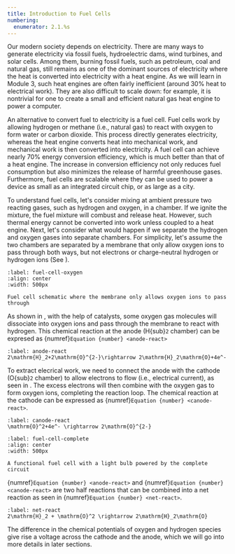 ```yaml
---
title: Introduction to Fuel Cells
numbering:
  enumerator: 2.1.%s
---
```


Our modern society depends on electricity. There are many ways to generate electricity via fossil fuels, hydroelectric dams, wind turbines, and solar cells. Among them, burning fossil fuels, such as petroleum, coal and natural gas, still remains as one of the dominant sources of electricity where the heat is converted into electricity with a heat engine. As we will learn in Module 3, such heat engines are often fairly inefficient (around 30% heat to electrical work). They are also difficult to scale down: for example, it is nontrivial for one to create a small and efficient natural gas heat engine to power a computer.

An alternative to convert fuel to electricity is a fuel cell. Fuel cells work by allowing hydrogen or methane (i.e., natural gas) to react with oxygen to form water or carbon dioxide. This process directly generates electricity, whereas the heat engine converts heat into mechanical work, and mechanical work is then converted into electricity. A fuel cell can achieve nearly 70% energy conversion efficiency, which is much better than that of a heat engine. The increase in conversion efficiency not only reduces fuel consumption but also minimizes the release of harmful greenhouse gases. Furthermore, fuel cells are scalable where they can be used to power a device as small as an integrated circuit chip, or as large as a city.

To understand fuel cells, let's consider mixing at ambient pressure two reacting gases, such as hydrogen and oxygen, in a chamber. If we ignite the mixture, the fuel mixture will combust and release heat. However, such thermal energy cannot be converted into work unless coupled to a heat engine. Next, let's consider what would happen if we separate the hydrogen and oxygen gases into separate chambers. For simplicity, let's assume the two chambers are separated by a membrane that only allow oxygen ions to pass through both ways, but not electrons or charge-neutral hydrogen or hydrogen ions (See [](#fuel-cell-oxygen)).

```{figure} ../../images/fuel-cell/SOFCMembrane.png
:label: fuel-cell-oxygen
:align: center
:width: 500px

Fuel cell schematic where the membrane only allows oxygen ions to pass through
```

As shown in [](#fuel-cell-oxygen), with the help of catalysts, some oxygen gas molecules will dissociate into oxygen ions and pass through the membrane to react with hydrogen. This chemical reaction at the anode (H{sub}`2` chamber) can be expresed as {numref}`Equation {number} <anode-react>`
```{math}
:label: anode-react
2\mathrm{H}_2+2\mathrm{O}^{2-}\rightarrow 2\mathrm{H}_2\mathrm{O}+4e^-
```
To extract elecrical work, we need to connect the anode with the cathode (O{sub}`2` chamber) to allow electrons to flow (i.e., electrical current), as seen in [](#fuel-cell-complete). The excess electrons will then combine with the oxygen gas to form oxygen ions, completing the reaction loop. The chemical reaction at the cathode can be expressed as {numref}`Equation {number} <canode-react>`.
```{math}
:label: canode-react
\mathrm{O}^2+4e^- \rightarrow 2\mathrm{O}^{2-}
```

```{figure} ../../images/fuel-cell/fuelcelllightbulbO2.png
:label: fuel-cell-complete
:align: center
:width: 500px

A functional fuel cell with a light bulb powered by the complete circuit
```

{numref}`Equation {number} <anode-react>` and {numref}`Equation {number} <canode-react>` are two half reactions that can be combined into a net reaction as seen in {numref}`Equation {number} <net-react>`.
```{math}
:label: net-react
2\mathrm{H}_2 + \mathrm{O}^2 \rightarrow 2\mathrm{H}_2\mathrm{O}
```

The difference in the chemical potentials of oxygen and hydrogen species give rise a voltage across the cathode and the anode, which we will go into more details in later sections.